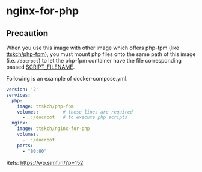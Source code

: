 # nginx-for-php

## Precaution

When you use this image with other image which offers php-fpm (like [ttskch/php-fpm](https://cloud.docker.com/u/ttskch/repository/docker/ttskch/php-fpm)), you must mount php files onto the same path of this image (i.e. `/docroot`) to let the php-fpm container have the file corresponding passed [SCRIPT_FILENAME](default.conf#L10).

Following is an example of docker-compose.yml.

```yaml
version: '2'
services:
  php:
    image: ttskch/php-fpm
    volumes:         # these lines are required
      - .:/docroot   # to execute php scripts
  nginx:
    image: ttskch/nginx-for-php
    volumes:
      - .:/docroot
    ports:
      - "80:80"
```

Refs: https://wp.sjmf.in/?p=152
